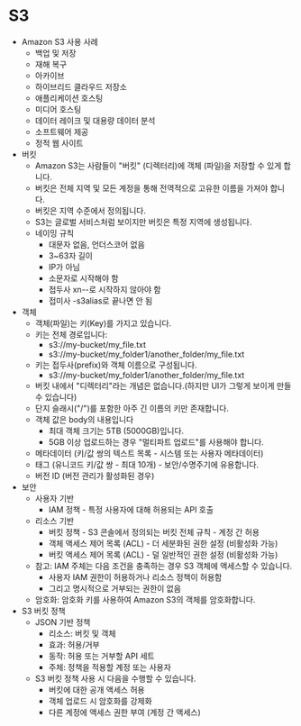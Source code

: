 # S3
- Amazon S3 사용 사례
  - 백업 및 저장
  - 재해 복구
  - 아카이브
  - 하이브리드 클라우드 저장소
  - 애플리케이션 호스팅
  - 미디어 호스팅
  - 데이터 레이크 및 대용량 데이터 분석
  - 소프트웨어 제공
  - 정적 웹 사이트
- 버킷
  - Amazon S3는 사람들이 "버킷" (디렉터리)에 객체 (파일)을 저장할 수 있게 합니다.
  - 버킷은 전체 지역 및 모든 계정을 통해 전역적으로 고유한 이름을 가져야 합니다.
  - 버킷은 지역 수준에서 정의됩니다.
  - S3는 글로벌 서비스처럼 보이지만 버킷은 특정 지역에 생성됩니다.
  - 네이밍 규칙
    - 대문자 없음, 언더스코어 없음
    - 3~63자 길이
    - IP가 아님
    - 소문자로 시작해야 함
    - 접두사 xn--로 시작하지 않아야 함
    - 접미사 -s3alias로 끝나면 안 됨
- 객체
  - 객체(파일)는 키(Key)를 가지고 있습니다.
  - 키는 전체 경로입니다:
    - s3://my-bucket/my_file.txt
    - s3://my-bucket/my_folder1/another_folder/my_file.txt
  - 키는 접두사(prefix)와 객체 이름으로 구성됩니다.
    - s3://my-bucket/my_folder1/another_folder/my_file.txt
  - 버킷 내에서 "디렉터리"라는 개념은 없습니다.(하지만 UI가 그렇게 보이게 만들 수 있습니다)
  - 단지 슬래시("/")를 포함한 아주 긴 이름의 키만 존재합니다.
  - 객체 값은 body의 내용입니다
    - 최대 객체 크기는 5TB (5000GB)입니다.
    - 5GB 이상 업로드하는 경우 "멀티파트 업로드"를 사용해야 합니다.
  - 메타데이터 (키/값 쌍의 텍스트 목록 - 시스템 또는 사용자 메타데이터)
  - 태그 (유니코드 키/값 쌍 - 최대 10개) - 보안/수명주기에 유용합니다.
  - 버전 ID (버전 관리가 활성화된 경우)
- 보안
  - 사용자 기반
    - IAM 정책 - 특정 사용자에 대해 허용되는 API 호출
  - 리소스 기반
    - 버킷 정책 - S3 콘솔에서 정의되는 버킷 전체 규칙 - 계정 간 허용
    - 객체 액세스 제어 목록 (ACL) - 더 세분화된 권한 설정 (비활성화 가능)
    - 버킷 액세스 제어 목록 (ACL) - 덜 일반적인 권한 설정 (비활성화 가능)
  - 참고: IAM 주체는 다음 조건을 충족하는 경우 S3 객체에 액세스할 수 있습니다.
    - 사용자 IAM 권한이 허용하거나 리소스 정책이 허용함
    - 그리고 명시적으로 거부되는 권한이 없음
  - 암호화: 암호화 키를 사용하여 Amazon S3의 객체를 암호화합니다.
- S3 버킷 정책
  - JSON 기반 정책
    - 리소스: 버킷 및 객체
    - 효과: 허용/거부
    - 동작: 허용 또는 거부할 API 세트
    - 주체: 정책을 적용할 계정 또는 사용자
  - S3 버킷 정책 사용 시 다음을 수행할 수 있습니다.
    - 버킷에 대한 공개 액세스 허용
    - 객체 업로드 시 암호화를 강제화
    - 다른 계정에 액세스 권한 부여 (계정 간 액세스)
